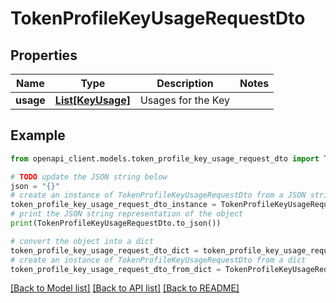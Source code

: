 # TokenProfileKeyUsageRequestDto


## Properties

Name | Type | Description | Notes
------------ | ------------- | ------------- | -------------
**usage** | [**List[KeyUsage]**](KeyUsage.md) | Usages for the Key | 

## Example

```python
from openapi_client.models.token_profile_key_usage_request_dto import TokenProfileKeyUsageRequestDto

# TODO update the JSON string below
json = "{}"
# create an instance of TokenProfileKeyUsageRequestDto from a JSON string
token_profile_key_usage_request_dto_instance = TokenProfileKeyUsageRequestDto.from_json(json)
# print the JSON string representation of the object
print(TokenProfileKeyUsageRequestDto.to_json())

# convert the object into a dict
token_profile_key_usage_request_dto_dict = token_profile_key_usage_request_dto_instance.to_dict()
# create an instance of TokenProfileKeyUsageRequestDto from a dict
token_profile_key_usage_request_dto_from_dict = TokenProfileKeyUsageRequestDto.from_dict(token_profile_key_usage_request_dto_dict)
```
[[Back to Model list]](../README.md#documentation-for-models) [[Back to API list]](../README.md#documentation-for-api-endpoints) [[Back to README]](../README.md)


